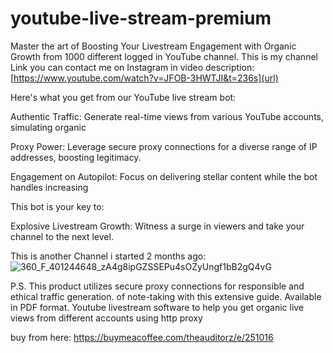 # youtube-live-stream-premium
Master the art of Boosting Your Livestream Engagement with Organic Growth from 1000 different logged in YouTube channel.
This is my channel Link you can contact me on Instagram in video description:
[https://www.youtube.com/watch?v=JFOB-3HWTJI&t=236s](url)


Here's what you get from our YouTube live stream bot:

Authentic Traffic: Generate real-time views from various YouTube accounts, simulating organic

Proxy Power: Leverage secure proxy connections for a diverse range of IP addresses, boosting legitimacy.

Engagement on Autopilot: Focus on delivering stellar content while the bot handles increasing

This bot is your key to:

Explosive Livestream Growth: Witness a surge in viewers and take your channel to the next level.

This is another Channel i started 2 months ago:
![360_F_401244648_zA4g8ipGZSSEPu4sOZyUngf1bB2gQ4vG](https://github.com/aliahmedla/youtube-live-stream-view-bot/assets/137172471/4463e244-ea90-490c-863c-8890bd9af4f2)



P.S. This product utilizes secure proxy connections for responsible and ethical traffic generation. of note-taking with this extensive guide. Available in PDF format.
Youtube livestream software to help you get organic live views from different accounts using http proxy

buy from here:
https://buymeacoffee.com/theauditorz/e/251016
